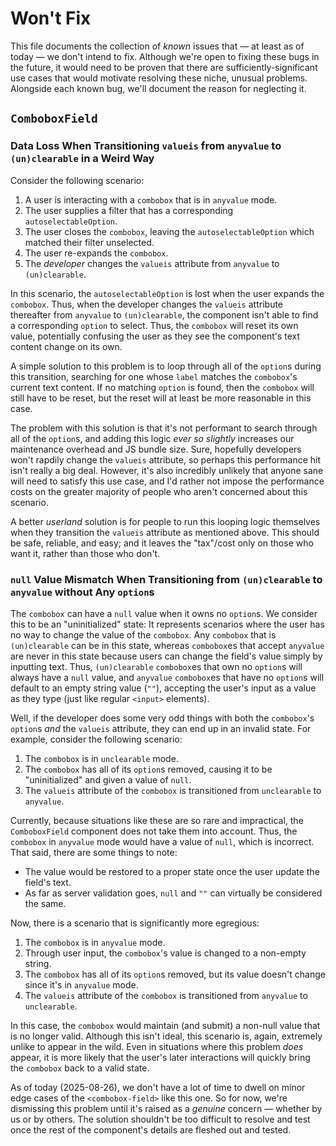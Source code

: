 # Won't Fix

This file documents the collection of _known_ issues that &mdash; at least as of today &mdash; we don't intend to fix. Although we're open to fixing these bugs in the future, it would need to be proven that there are sufficiently-significant use cases that would motivate resolving these niche, unusual problems. Alongside each known bug, we'll document the reason for neglecting it.

## `ComboboxField`

### Data Loss When Transitioning `valueis` from `anyvalue` to `(un)clearable` in a Weird Way

Consider the following scenario:

1. A user is interacting with a `combobox` that is in `anyvalue` mode.
2. The user supplies a filter that has a corresponding `autoselectableOption`.
3. The user closes the `combobox`, leaving the `autoselectableOption` which matched their filter unselected.
4. The user re-expands the `combobox`.
5. The _developer_ changes the `valueis` attribute from `anyvalue` to `(un)clearable`.

In this scenario, the `autoselectableOption` is lost when the user expands the `combobox`. Thus, when the developer changes the `valueis` attribute thereafter from `anyvalue` to `(un)clearable`, the component isn't able to find a corresponding `option` to select. Thus, the `combobox` will reset its own value, potentially confusing the user as they see the component's text content change on its own.

A simple solution to this problem is to loop through all of the `option`s during this transition, searching for one whose `label` matches the `combobox`'s current text content. If no matching `option` is found, then the `combobox` will still have to be reset, but the reset will at least be more reasonable in this case.

The problem with this solution is that it's not performant to search through all of the `option`s, and adding this logic _ever so slightly_ increases our maintenance overhead and JS bundle size. Sure, hopefully developers won't rapdily change the `valueis` attribute, so perhaps this performance hit isn't really a big deal. However, it's also incredibly unlikely that anyone sane will need to satisfy this use case, and I'd rather not impose the performance costs on the greater majority of people who aren't concerned about this scenario.

A better _userland_ solution is for people to run this looping logic themselves when they transition the `valueis` attribute as mentioned above. This should be safe, reliable, and easy; and it leaves the "tax"/cost only on those who want it, rather than those who don't.

### `null` Value Mismatch When Transitioning from `(un)clearable` to `anyvalue` without Any `option`s

The `combobox` can have a `null` value when it owns no `option`s. We consider this to be an "uninitialized" state: It represents scenarios where the user has no way to change the value of the `combobox`. Any `combobox` that is `(un)clearable` can be in this state, whereas `combobox`es that accept `anyvalue` are never in this state because users can change the field's value simply by inputting text. Thus, `(un)clearable` `combobox`es that own no `option`s will always have a `null` value, and `anyvalue` `combobox`es that have no `option`s will default to an empty string value (`""`), accepting the user's input as a value as they type (just like regular `<input>` elements).

Well, if the developer does some very odd things with both the `combobox`'s `option`s _and_ the `valueis` attribute, they can end up in an invalid state. For example, consider the following scenario:

1. The `combobox` is in `unclearable` mode.
2. The `combobox` has all of its `option`s removed, causing it to be "uninitialized" and given a value of `null`.
3. The `valueis` attribute of the `combobox` is transitioned from `unclearable` to `anyvalue`.

Currently, because situations like these are so rare and impractical, the `ComboboxField` component does not take them into account. Thus, the `combobox` in `anyvalue` mode would have a value of `null`, which is incorrect. That said, there are some things to note:

- The value would be restored to a proper state once the user update the field's text.
- As far as server validation goes, `null` and `""` can virtually be considered the same.

Now, there is a scenario that is significantly more egregious:

1. The `combobox` is in `anyvalue` mode.
2. Through user input, the `combobox`'s value is changed to a non-empty string.
3. The `combobox` has all of its `option`s removed, but its value doesn't change since it's in `anyvalue` mode.
4. The `valueis` attribute of the `combobox` is transitioned from `anyvalue` to `unclearable`.

In this case, the `combobox` would maintain (and submit) a non-null value that is no longer valid. Although this isn't ideal, this scenario is, again, extremely unlike to appear in the wild. Even in situations where this problem _does_ appear, it is more likely that the user's later interactions will quickly bring the `combobox` back to a valid state.

As of today (2025-08-26), we don't have a lot of time to dwell on minor edge cases of the `<combobox-field>` like this one. So for now, we're dismissing this problem until it's raised as a _genuine_ concern &mdash; whether by us or by others. The solution shouldn't be too difficult to resolve and test once the rest of the component's details are fleshed out and tested.
